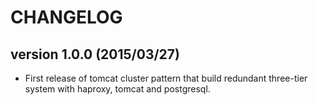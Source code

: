 CHANGELOG
=========

## version 1.0.0 (2015/03/27)

  - First release of tomcat cluster pattern that build redundant three-tier system with haproxy, tomcat and postgresql.
